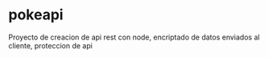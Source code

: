 # pokeapi
Proyecto de creacion de api rest con node, encriptado de datos enviados al cliente, proteccion de api
